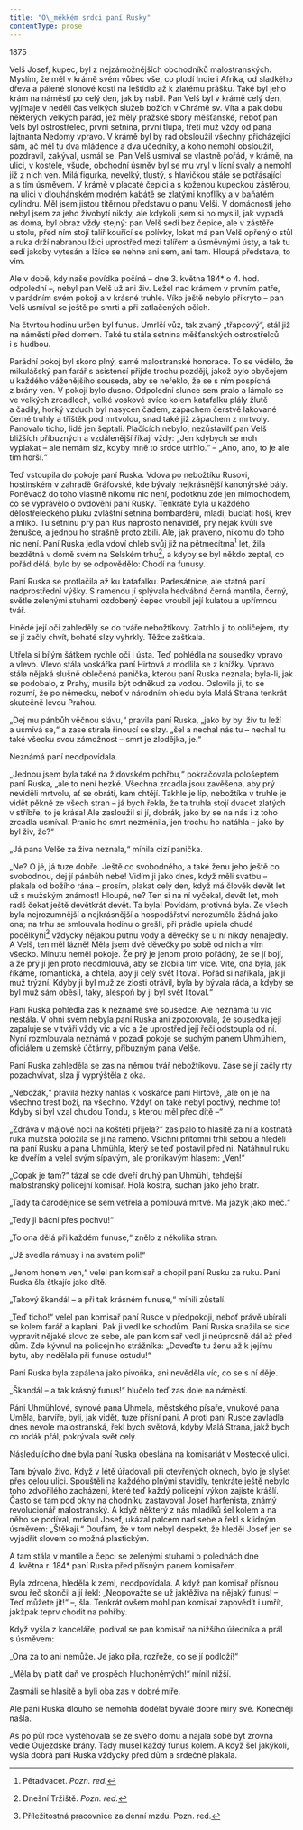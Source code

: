 ```yaml
---
title: "O\_měkkém srdci paní Rusky"
contentType: prose
---
```


<section>

1875

Velš Josef, kupec, byl z nejzámožnějších obchodníků malostranských. Myslím, že měl v krámě svém vůbec vše, co plodí Indie i Afrika, od sladkého dřeva a pálené slonové kosti na leštidlo až k zlatému prášku. Také byl jeho krám na náměstí po celý den, jak by nabil. Pan Velš byl v krámě celý den, vyjímaje v neděli čas velkých služeb božích v Chrámě sv. Víta a pak dobu některých velkých parád, jež měly pražské sbory měšťanské, neboť pan Velš byl ostrostřelec, první setnina, první tlupa, třetí muž vždy od pana lajtnanta Nedomy vpravo. V krámě byl by rád obsloužil všechny přicházející sám, ač měl tu dva mládence a dva učedníky, a koho nemohl obsloužit, pozdravil, zakýval, usmál se. Pan Velš usmíval se vlastně pořád, v krámě, na ulici, v kostele, všude, obchodní úsměv byl se mu vryl v lícní svaly a nemohl již z nich ven. Milá figurka, nevelký, tlustý, s hlavičkou stále se potřásající a s tím úsměvem. V krámě v placaté čepici a s koženou kupeckou zástěrou, na ulici v dlouhánském modrém kabátě se zlatými knoflíky a v baňatém cylindru. Měl jsem jistou titěrnou představu o panu Velši. V domácnosti jeho nebyl jsem za jeho živobytí nikdy, ale kdykoli jsem si ho myslil, jak vypadá as doma, byl obraz vždy stejný: pan Velš sedí bez čepice, ale v zástěře u stolu, před ním stojí talíř kouřící se polívky, loket má pan Velš opřený o stůl a ruka drží nabranou lžíci uprostřed mezi talířem a úsměvnými ústy, a tak tu sedí jakoby vytesán a lžíce se nehne ani sem, ani tam. Hloupá představa, to vím.

Ale v době, kdy naše povídka počíná – dne 3. května 184\* o 4. hod. odpolední –, nebyl pan Velš už ani živ. Ležel nad krámem v prvním patře, v parádním svém pokoji a v krásné truhle. Víko ještě nebylo přikryto – pan Velš usmíval se ještě po smrti a při zatlačených očích.

Na čtvrtou hodinu určen byl funus. Umrlčí vůz, tak zvaný „třapcový“, stál již na náměstí před domem. Také tu stála setnina měšťanských ostrostřelců i s hudbou.

Parádní pokoj byl skoro plný, samé malostranské honorace. To se vědělo, že mikulášský pan farář s asistencí přijde trochu později, jakož bylo obyčejem u každého váženějšího souseda, aby se neřeklo, že se s ním pospíchá z brány ven. V pokoji bylo dusno. Odpolední slunce sem pralo a lámalo se ve velkých zrcadlech, velké voskové svíce kolem katafalku plály žlutě a čadily, horký vzduch byl nasycen čadem, zápachem čerstvě lakované černé truhly a tříštěk pod mrtvolou, snad také již zápachem z mrtvoly. Panovalo ticho, lidé jen šeptali. Plačících nebylo, nezůstavilť pan Velš bližších příbuzných a vzdálenější říkají vždy: „Jen kdybych se moh vyplakat – ale nemám slz, kdyby mně to srdce utrhlo.“ – „Ano, ano, to je ale tím horší.“

Teď vstoupila do pokoje paní Ruska. Vdova po nebožtíku Rusovi, hostinském v zahradě Gráfovské, kde bývaly nejkrásnější kanonýrské bály. Poněvadž do toho vlastně nikomu nic není, podotknu zde jen mimochodem, co se vyprávělo o ovdovění paní Rusky. Tenkráte byla u každého dělostřeleckého pluku zvláštní setnina bombardérů, mladí, buclatí hoši, krev a mlíko. Tu setninu prý pan Rus naprosto nenáviděl, prý nějak kvůli své ženušce, a jednou ho strašně proto zbili. Ale, jak praveno, nikomu do toho nic není. Paní Ruska jedla vdoví chléb svůj již na pětmecítma[^59] let, žila bezdětná v domě svém na Selském trhu[^60], a kdyby se byl někdo zeptal, co pořád dělá, bylo by se odpovědělo: Chodí na funusy.

Paní Ruska se protlačila až ku katafalku. Padesátnice, ale statná paní nadprostřední výšky. S ramenou jí splývala hedvábná černá mantila, černý, světle zelenými stuhami ozdobený čepec vroubil její kulatou a upřímnou tvář.

Hnědé její oči zahleděly se do tváře nebožtíkovy. Zatrhlo jí to obličejem, rty se jí začly chvít, bohaté slzy vyhrkly. Těžce zaštkala.

Utřela si bílým šátkem rychle oči i ústa. Teď pohlédla na sousedky vpravo a vlevo. Vlevo stála voskářka paní Hirtová a modlila se z knížky. Vpravo stála nějaká slušně oblečená panička, kterou paní Ruska neznala; byla-li, jak se podobalo, z Prahy, musila být odněkud za vodou. Oslovila ji, to se rozumí, že po německu, neboť v národním ohledu byla Malá Strana tenkrát skutečně levou Prahou.

„Dej mu pánbůh věčnou slávu,“ pravila paní Ruska, „jako by byl živ tu leží a usmívá se,“ a zase stírala řinoucí se slzy. „šel a nechal nás tu – nechal tu také všecku svou zámožnost – smrt je zlodějka, je.“

Neznámá paní neodpovídala.

„Jednou jsem byla také na židovském pohřbu,“ pokračovala pološeptem paní Ruska, „ale to není hezké. Všechna zrcadla jsou zavěšena, aby prý neviděli mrtvolu, ať se obrátí, kam chtějí. Takhle je líp, nebožtíka v truhle je vidět pěkně ze všech stran – já bych řekla, že ta truhla stojí dvacet zlatých v stříbře, to je krása! Ale zasloužil si jí, dobrák, jako by se na nás i z toho zrcadla usmíval. Pranic ho smrt nezměnila, jen trochu ho natáhla – jako by byl živ, že?“

„Já pana Velše za živa neznala,“ mínila cizí panička.

„Ne? O jé, já tuze dobře. Ještě co svobodného, a také ženu jeho ještě co svobodnou, dej jí pánbůh nebe! Vidím ji jako dnes, když měli svatbu – plakala od božího rána – prosím, plakat celý den, když má člověk devět let už s mužským známost! Hloupé, ne? Ten si na ní vyčekal, devět let, moh radš čekat ještě devětkrát devět. Ta byla! Povídám, protivná byla. Ze všech byla nejrozumnější a nejkrásnější a hospodářství nerozuměla žádná jako ona; na trhu se smlouvala hodinu o grešli, při prádle upřela chudé podělkyni[^61] vždycky nějakou putnu vody a děvečky se u ní nikdy nenajedly. A Velš, ten měl lázně! Měla jsem dvě děvečky po sobě od nich a vím všecko. Minutu neměl pokoje. Že prý je jenom proto pořádný, že se jí bojí, a že prý jí jen proto neodmlouvá, aby se zlobila tím více. Víte, ona byla, jak říkáme, romantická, a chtěla, aby ji celý svět litoval. Pořád si naříkala, jak ji muž trýzní. Kdyby ji byl muž ze zlosti otrávil, byla by bývala ráda, a kdyby se byl muž sám oběsil, taky, alespoň by ji byl svět litoval.“

Paní Ruska pohlédla zas k neznámé své sousedce. Ale neznámá tu víc nestála. V ohni svém nebyla paní Ruska ani zpozorovala, že sousedka její zapaluje se v tváři vždy víc a víc a že uprostřed její řeči odstoupla od ní. Nyní rozmlouvala neznámá v pozadí pokoje se suchým panem Uhmühlem, oficiálem u zemské účtárny, příbuzným pana Velše.

Paní Ruska zahleděla se zas na němou tvář nebožtíkovu. Zase se jí začly rty pozachvívat, slza jí vyprýštěla z oka.

„Nebožák,“ pravila hezky nahlas k voskářce paní Hirtové, „ale on je na všechno trest boží, na všechno. Vždyť on také nebyl poctivý, nechme to! Kdyby si byl vzal chudou Tondu, s kterou měl přec dítě –“

„Zdráva v májové noci na koštěti přijela?“ zasípalo to hlasitě za ní a kostnatá ruka mužská položila se jí na rameno. Všichni přítomní trhli sebou a hleděli na paní Rusku a pana Uhmühla, který se teď postavil před ni. Natáhnul ruku ke dveřím a velel svým sípavým, ale pronikavým hlasem: „Ven!“

„Copak je tam?“ tázal se ode dveří druhý pan Uhmühl, tehdejší malostranský policejní komisař. Holá kostra, suchan jako jeho bratr.

„Tady ta čarodějnice se sem vetřela a pomlouvá mrtvé. Má jazyk jako meč.“

„Tedy ji bácni přes pochvu!“

„To ona dělá při každém funuse,“ znělo z několika stran.

„Už svedla rámusy i na svatém poli!“

„Jenom honem ven,“ velel pan komisař a chopil paní Rusku za ruku. Paní Ruska šla štkajíc jako dítě.

„Takový škandál – a při tak krásném funuse,“ mínili zůstalí.

„Teď ticho!“ velel pan komisař paní Rusce v předpokoji, neboť právě ubírali se kolem farář a kaplani. Pak ji vedl ke schodům. Paní Ruska snažila se sice vypravit nějaké slovo ze sebe, ale pan komisař vedl ji neúprosně dál až před dům. Zde kývnul na policejního strážníka: „Doveďte tu ženu až k jejímu bytu, aby nedělala při funuse ostudu!“

Paní Ruska byla zapálena jako pivoňka, ani nevěděla víc, co se s ní děje.

„Škandál – a tak krásný funus!“ hlučelo teď zas dole na náměstí.

Páni Uhmühlové, synové pana Uhmela, městského písaře, vnukové pana Uměla, barvíře, byli, jak vidět, tuze přísní páni. A proti paní Rusce zavládla dnes nevole malostranská, řekl bych světová, kdyby Malá Strana, jakž bych co rodák přál, pokrývala svět celý.

Následujícího dne byla paní Ruska obeslána na komisariát v Mostecké ulici.

Tam bývalo živo. Když v létě úřadovali při otevřených oknech, bylo je slyšet přes celou ulici. Spouštěli na každého plnými stavidly, tenkráte ještě nebylo toho zdvořilého zacházení, které teď každý policejní výkon zajisté krášlí. Často se tam pod okny na chodníku zastavoval Josef harfenista, známý revolucionář malostranský. A když některý z nás mladíků šel kolem a na něho se podíval, mrknul Josef, ukázal palcem nad sebe a řekl s klidným úsměvem: „Štěkají.“ Doufám, že v tom nebyl despekt, že hleděl Josef jen se vyjádřit slovem co možná plastickým.

A tam stála v mantile a čepci se zelenými stuhami o polednách dne 4. května r. 184\* paní Ruska před přísným panem komisařem.

Byla zdrcena, hleděla k zemi, neodpovídala. A když pan komisař přísnou svou řeč skončil a jí řekl: „Neopovažte se už jaktěživa na nějaký funus! – Teď můžete jít!“ –, šla. Tenkrát ovšem mohl pan komisař zapovědít i umřít, jakžpak teprv chodit na pohřby.

Když vyšla z kanceláře, podíval se pan komisař na nižšího úředníka a prál s úsměvem:

„Ona za to ani nemůže. Je jako pila, rozřeže, co se jí podloží!“

„Měla by platit daň ve prospěch hluchoněmých!“ mínil nižší.

Zasmáli se hlasitě a byli oba zas v dobré míře.

Ale paní Ruska dlouho se nemohla dodělat bývalé dobré míry své. Konečněji našla.

As po půl roce vystěhovala se ze svého domu a najala sobě byt zrovna vedle Oujezdské brány. Tady musel každý funus kolem. A když šel jakýkoli, vyšla dobrá paní Ruska vždycky před dům a srdečně plakala.

[^59]: Pětadvacet. _Pozn. red._

[^60]: Dnešní Tržiště. _Pozn. red._

[^61]: Příležitostná pracovnice za denní mzdu. Pozn. red.

</section>
